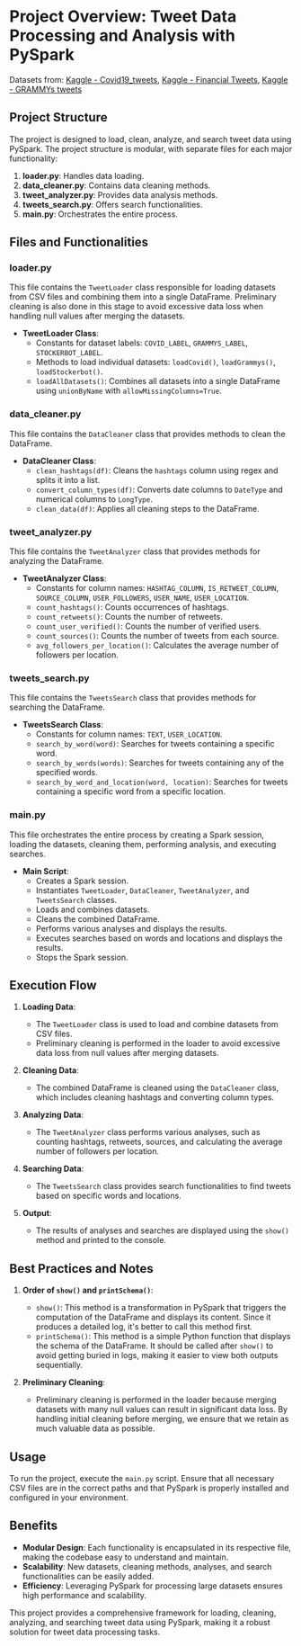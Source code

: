 # Project Overview: Tweet Data Processing and Analysis with PySpark

Datasets from: [Kaggle - Covid19_tweets](https://www.kaggle.com/datasets/ziadfellahidrissi/covid19-tweets), [Kaggle - Financial Tweets](https://www.kaggle.com/datasets/davidwallach/financial-tweets), [Kaggle - GRAMMYs tweets](https://www.kaggle.com/datasets/mathurinache/grammys-tweets)

## Project Structure

The project is designed to load, clean, analyze, and search tweet data using PySpark. The project structure is modular, with separate files for each major functionality:

1. **loader.py**: Handles data loading.
2. **data_cleaner.py**: Contains data cleaning methods.
3. **tweet_analyzer.py**: Provides data analysis methods.
4. **tweets_search.py**: Offers search functionalities.
5. **main.py**: Orchestrates the entire process.

## Files and Functionalities

### loader.py

This file contains the `TweetLoader` class responsible for loading datasets from CSV files and combining them into a single DataFrame. Preliminary cleaning is also done in this stage to avoid excessive data loss when handling null values after merging the datasets.

- **TweetLoader Class**:
  - Constants for dataset labels: `COVID_LABEL`, `GRAMMYS_LABEL`, `STOCKERBOT_LABEL`.
  - Methods to load individual datasets: `loadCovid()`, `loadGrammys()`, `loadStockerbot()`.
  - `loadAllDatasets()`: Combines all datasets into a single DataFrame using `unionByName` with `allowMissingColumns=True`.

### data_cleaner.py

This file contains the `DataCleaner` class that provides methods to clean the DataFrame.

- **DataCleaner Class**:
  - `clean_hashtags(df)`: Cleans the `hashtags` column using regex and splits it into a list.
  - `convert_column_types(df)`: Converts date columns to `DateType` and numerical columns to `LongType`.
  - `clean_data(df)`: Applies all cleaning steps to the DataFrame.

### tweet_analyzer.py

This file contains the `TweetAnalyzer` class that provides methods for analyzing the DataFrame.

- **TweetAnalyzer Class**:
  - Constants for column names: `HASHTAG_COLUMN`, `IS_RETWEET_COLUMN`, `SOURCE_COLUMN`, `USER_FOLLOWERS`, `USER_NAME`, `USER_LOCATION`.
  - `count_hashtags()`: Counts occurrences of hashtags.
  - `count_retweets()`: Counts the number of retweets.
  - `count_user_verified()`: Counts the number of verified users.
  - `count_sources()`: Counts the number of tweets from each source.
  - `avg_followers_per_location()`: Calculates the average number of followers per location.

### tweets_search.py

This file contains the `TweetsSearch` class that provides methods for searching the DataFrame.

- **TweetsSearch Class**:
  - Constants for column names: `TEXT`, `USER_LOCATION`.
  - `search_by_word(word)`: Searches for tweets containing a specific word.
  - `search_by_words(words)`: Searches for tweets containing any of the specified words.
  - `search_by_word_and_location(word, location)`: Searches for tweets containing a specific word from a specific location.

### main.py

This file orchestrates the entire process by creating a Spark session, loading the datasets, cleaning them, performing analysis, and executing searches.

- **Main Script**:
  - Creates a Spark session.
  - Instantiates `TweetLoader`, `DataCleaner`, `TweetAnalyzer`, and `TweetsSearch` classes.
  - Loads and combines datasets.
  - Cleans the combined DataFrame.
  - Performs various analyses and displays the results.
  - Executes searches based on words and locations and displays the results.
  - Stops the Spark session.

## Execution Flow

1. **Loading Data**:
   - The `TweetLoader` class is used to load and combine datasets from CSV files.
   - Preliminary cleaning is performed in the loader to avoid excessive data loss from null values after merging datasets.

2. **Cleaning Data**:
   - The combined DataFrame is cleaned using the `DataCleaner` class, which includes cleaning hashtags and converting column types.

3. **Analyzing Data**:
   - The `TweetAnalyzer` class performs various analyses, such as counting hashtags, retweets, sources, and calculating the average number of followers per location.

4. **Searching Data**:
   - The `TweetsSearch` class provides search functionalities to find tweets based on specific words and locations.

5. **Output**:
   - The results of analyses and searches are displayed using the `show()` method and printed to the console.

## Best Practices and Notes

1. **Order of `show()` and `printSchema()`**:
   - `show()`: This method is a transformation in PySpark that triggers the computation of the DataFrame and displays its content. Since it produces a detailed log, it's better to call this method first.
   - `printSchema()`: This method is a simple Python function that displays the schema of the DataFrame. It should be called after `show()` to avoid getting buried in logs, making it easier to view both outputs sequentially.

2. **Preliminary Cleaning**:
   - Preliminary cleaning is performed in the loader because merging datasets with many null values can result in significant data loss. By handling initial cleaning before merging, we ensure that we retain as much valuable data as possible.

## Usage

To run the project, execute the `main.py` script. Ensure that all necessary CSV files are in the correct paths and that PySpark is properly installed and configured in your environment.

## Benefits

- **Modular Design**: Each functionality is encapsulated in its respective file, making the codebase easy to understand and maintain.
- **Scalability**: New datasets, cleaning methods, analyses, and search functionalities can be easily added.
- **Efficiency**: Leveraging PySpark for processing large datasets ensures high performance and scalability.

This project provides a comprehensive framework for loading, cleaning, analyzing, and searching tweet data using PySpark, making it a robust solution for tweet data processing tasks.
